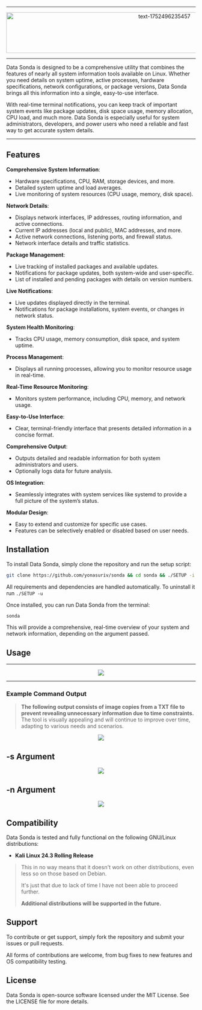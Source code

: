 ----

<p align="center">
  <!--<img src="https://github.com/user-attachments/assets/b7002b57-9a0a-44ab-9de3-fef44fb56ce0e"/><img src="https://github.com/user-attachments/assets/4e9cad6d-c134-44b1-9bd7-6f0b78b8a41a"/>-->
  <img width="825" height="108" alt="text-1752496235457" src="https://github.com/user-attachments/assets/6e072117-94d2-496e-8710-b140ce7c23da" />
</p>

----

Data Sonda is designed to be a comprehensive utility that combines the features of nearly all system information tools available on Linux. Whether you need details on system uptime, active processes, hardware specifications, network configurations, or package versions, Data Sonda brings all this information into a single, easy-to-use interface.

With real-time terminal notifications, you can keep track of important system events like package updates, disk space usage, memory allocation, CPU load, and much more. Data Sonda is especially useful for system administrators, developers, and power users who need a reliable and fast way to get accurate system details.

----

## Features

**Comprehensive System Information**: 
- Hardware specifications, CPU, RAM, storage devices, and more.
- Detailed system uptime and load averages.
- Live monitoring of system resources (CPU usage, memory, disk space).

**Network Details**: 
- Displays network interfaces, IP addresses, routing information, and active connections.
- Current IP addresses (local and public), MAC addresses, and more.
- Active network connections, listening ports, and firewall status.
- Network interface details and traffic statistics.

**Package Management**: 

- Live tracking of installed packages and available updates.
- Notifications for package updates, both system-wide and user-specific.
- List of installed and pending packages with details on version numbers.

**Live Notifications**: 
- Live updates displayed directly in the terminal.
- Notifications for package installations, system events, or changes in network status.

**System Health Monitoring**: 
- Tracks CPU usage, memory consumption, disk space, and system uptime.

**Process Management**: 
- Displays all running processes, allowing you to monitor resource usage in real-time.

**Real-Time Resource Monitoring**: 
- Monitors system performance, including CPU, memory, and network usage.

**Easy-to-Use Interface**: 
- Clear, terminal-friendly interface that presents detailed information in a concise format.
  
**Comprehensive Output**:

- Outputs detailed and readable information for both system administrators and users.
- Optionally logs data for future analysis.

**OS Integration**:

- Seamlessly integrates with system services like systemd to provide a full picture of the system’s status.

**Modular Design**: 
- Easy to extend and customize for specific use cases.
- Features can be selectively enabled or disabled based on user needs.

## Installation
To install Data Sonda, simply clone the repository and run the setup script:

```bash
git clone https://github.com/yonasuriv/sonda && cd sonda && ./SETUP -i
```

All requirements and dependencies are handled automatically. To uninstall it run `./SETUP -u`

Once installed, you can run Data Sonda from the terminal:

```bash
sonda
```

This will provide a comprehensive, real-time overview of your system and network information, depending on the argument passed.

## Usage

----

<p align="center"> 
  <img src="https://github.com/user-attachments/assets/f44ddefa-5ea9-4a78-b92d-c06f7bff4b8e"/>
</p>

----

### Example Command Output

> **The following output consists of image copies from a TXT file to prevent revealing unnecessary information due to time constraints.**
> The tool is visually appealing and will continue to improve over time, adapting to various needs and scenarios.

<p align="center">
  <img src="https://github.com/user-attachments/assets/43277a76-6ba4-477a-8cd3-4d6164588e03"/>
</p>

## -s Argument

<p align="center">
  <img src="https://github.com/user-attachments/assets/1e71d4b6-a201-4db5-811b-4b3db4fd5c71"/>
</p>

## -n Argument

<p align="center">
  <img src="https://github.com/user-attachments/assets/4ae89af0-f96c-42fc-9058-f0a6bfa42163"/>
</p>

## Compatibility

Data Sonda is tested and fully functional on the following GNU/Linux distributions:

- **Kali Linux 24.3 Rolling Release**

> This in no way means that it doesn't work on other distributions, even less so on those based on Debian.
>
> It's just that due to lack of time I have not been able to proceed further.
>
> **Additional distributions will be supported in the future.**

## Support
To contribute or get support, simply fork the repository and submit your issues or pull requests. 

All forms of contributions are welcome, from bug fixes to new features and OS compatibility testing.

## License
Data Sonda is open-source software licensed under the MIT License. See the LICENSE file for more details.
